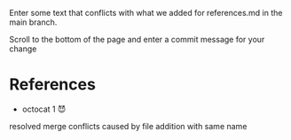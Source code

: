 
Enter some text that conflicts with what we added for references.md in the main branch.

Scroll to the bottom of the page and enter a commit message for your change

# References

* octocat 1 😈


resolved merge conflicts caused by file addition with same name
